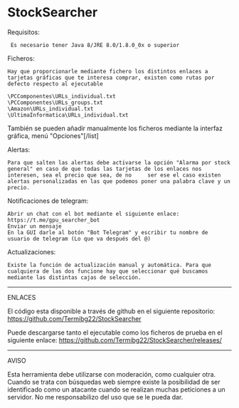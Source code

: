 # StockSearcher

Requisitos:

     Es necesario tener Java 8/JRE 8.0/1.8.0_0x o superior

Ficheros: 

    Hay que proporcionarle mediante fichero los distintos enlaces a tarjetas gráficas que te interesa comprar, existen como rutas por defecto respecto al ejecutable

    \PCComponentes\URLs_individual.txt
    \PCComponentes\URLs_groups.txt
    \Amazon\URLs_individual.txt
    \UltimaInformatica\URLs_individual.txt

También se pueden añadir manualmente los ficheros mediante la interfaz gráfica, menú "Opciones"[/list]

Alertas: 

    Para que salten las alertas debe activarse la opción "Alarma por stock general" en caso de que todas las tarjetas de los enlaces nos interesen, sea el precio que sea, de no     ser ese el caso existen alertas personalizadas en las que podemos poner una palabra clave y un precio.

   Notificaciones de telegram:

    Abrir un chat con el bot mediante el siguiente enlace: https://t.me/gpu_searcher_bot
    Enviar un mensaje
    En la GUI darle al botón "Bot Telegram" y escribir tu nombre de usuario de telegram (Lo que va después del @)


Actualizaciones:

    Existe la función de actualización manual y automática. Para que cualquiera de las dos funcione hay que seleccionar qué buscamos mediante las distintas cajas de selección.

------------------------------------------------------------------------------------------------------------------------------------------------------------------
ENLACES

El código esta disponible a través de github en el siguiente repositorio: 
https://github.com/Termibg22/StockSearcher

Puede descargarse tanto el ejecutable como los ficheros de prueba en el siguiente enlace:
https://github.com/Termibg22/StockSearcher/releases/

------------------------------------------------------------------------------------------------------------------------------------------------------------------

AVISO

Esta herramienta debe utilizarse con moderación, como cualquier otra. Cuando se trata con búsquedas web siempre existe la posibilidad de ser identificado como un atacante cuando se realizan muchas peticiones a un servidor.
No me responsabilizo del uso que se le pueda dar.

